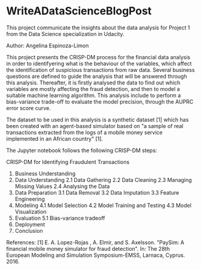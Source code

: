 # WriteADataScienceBlogPost
This project communicate the insights about the data analysis for Project 1 from the Data Science specialization in Udacity.

Author: Angelina Espinoza-Limon

This project presents the CRISP-DM process for the financial data analysis in order to identifyering what is the behaviour of the variables, which affect the identification of suspicious transactions from raw data. Several business questions are defined to guide the analysis that will be answered through this analysis. Thereafter, it is firstly analysed the data to find out which variables are mostly affecting the fraud detection, and then to model a suitable machine learning algorithm. This analysis include to perform a bias-variance trade-off to evaluate the model precision, through the AUPRC error score curve. 

The dataset to be used in this analysis is a synthetic dataset [1] which has been created with an agent-based simulator based on "a sample of real transactions extracted from the logs of a mobile money service implemented in an African country" [1].

The Jupyter notebook follows the following CRISP-DM steps:

CRISP-DM for Identifying Fraudulent Transactions

1. Business Understanding
2. Data Understanding
2.1 Data Gathering
2.2 Data Cleaning
2.3 Managing Missing Values
2.4 Analysing the Data
3. Data Preparation
3.1 Data Removal
3.2 Data Imputation
3.3 Feature Engineering
4. Modeling
4.1 Model Selection
4.2 Model Training and Testing
4.3 Model Visualization
5. Evaluation
5.1 Bias-variance tradeoff
6. Deployment
7. Conclusion


References: 
[1] E. A. Lopez-Rojas , A. Elmir, and S. Axelsson. "PaySim: A financial mobile money simulator for fraud detection". In: The 28th European Modeling and Simulation Symposium-EMSS, Larnaca, Cyprus. 2016.
